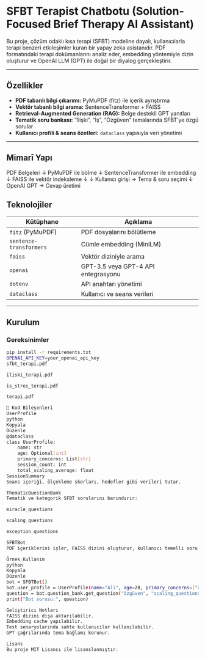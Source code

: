 # SFBT Terapist Chatbotu (Solution-Focused Brief Therapy AI Assistant)

Bu proje, çözüm odaklı kısa terapi (SFBT) modeline dayalı, kullanıcılarla terapi benzeri etkileşimler kuran bir yapay zeka asistanıdır. PDF formatındaki terapi dokümanlarını analiz eder, embedding yöntemiyle dizin oluşturur ve OpenAI LLM (GPT) ile doğal bir diyalog gerçekleştirir.

---

##  Özellikler

- **PDF tabanlı bilgi çıkarımı:** PyMuPDF (fitz) ile içerik ayrıştırma
- **Vektör tabanlı bilgi arama:** SentenceTransformer + FAISS
- **Retrieval-Augmented Generation (RAG):** Belge destekli GPT yanıtları
- **Tematik soru bankası:** “İlişki”, “İş”, “Özgüven” temalarında SFBT’ye özgü sorular
- **Kullanıcı profili & seans özetleri:** `dataclass` yapısıyla veri yönetimi

---

##  Mimarî Yapı
PDF Belgeleri
↓
PyMuPDF ile bölme
↓
SentenceTransformer ile embedding
↓
FAISS ile vektör indeksleme
↓ ↓
Kullanıcı girişi → Tema & soru seçimi
↓
OpenAI GPT → Cevap üretimi
##  Teknolojiler

| Kütüphane              | Açıklama                                      |
|------------------------|-----------------------------------------------|
| `fitz` (PyMuPDF)       | PDF dosyalarını bölütleme                     |
| `sentence-transformers`| Cümle embedding (MiniLM)                      |
| `faiss`                | Vektör diziniyle arama                        |
| `openai`               | GPT-3.5 veya GPT-4 API entegrasyonu           |
| `dotenv`               | API anahtarı yönetimi                         |
| `dataclass`            | Kullanıcı ve seans verileri                   |

---

## Kurulum

### Gereksinimler

```bash
pip install -r requirements.txt
OPENAI_API_KEY=your_openai_api_key
sfbt_terapi.pdf

iliski_terapi.pdf

is_stres_terapi.pdf

terapi.pdf

🧩 Kod Bileşenleri
UserProfile
python
Kopyala
Düzenle
@dataclass
class UserProfile:
    name: str
    age: Optional[int]
    primary_concerns: List[str]
    session_count: int
    total_scaling_average: float
SessionSummary
Seans içeriği, ölçekleme skorları, hedefler gibi verileri tutar.

ThematicQuestionBank
Tematik ve kategorik SFBT sorularını barındırır:

miracle_questions

scaling_questions

exception_questions

SFBTBot
PDF içeriklerini işler, FAISS dizini oluşturur, kullanıcı temelli soru yöneltir ve GPT ile yanıt üretir.

Örnek Kullanım
python
Kopyala
Düzenle
bot = SFBTBot()
bot.user_profile = UserProfile(name="Ali", age=28, primary_concerns=["özgüven"])
question = bot.question_bank.get_question("özgüven", "scaling_questions")
print("Bot sorusu:", question)

Geliştirici Notları
FAISS dizini dışa aktarılabilir.
Embedding cache yapılabilir.
Test senaryolarında sahte kullanıcılar kullanılabilir.
GPT çağrılarında tema bağlamı korunur.

Lisans
Bu proje MIT Lisansı ile lisanslanmıştır.

